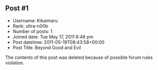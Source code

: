 ## Post #1
- Username: Kikaimaru
- Rank: ultra-n00b
- Number of posts: 1
- Joined date: Tue May 17, 2011 6:48 pm
- Post datetime: 2011-05-19T08:43:58+00:00
- Post Title: Beyond Good and Evil

The contents of this post was deleted because of possible forum rules violation.

